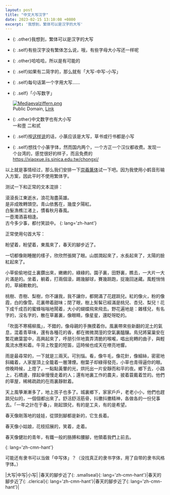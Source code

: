 ```yaml
---
layout: post
title: "中文大写汉字"
date: 2023-02-15 13:10:08 +0800
excerpt: '我想到，繁体可以是汉字的大写'
---
```


<style>
  .self {
    color: sienna;
  }

  .other {
    color: deeppink;
  }
</style>

- {: .other}我想到，繁体可以是汉字的大写
- {: .self}有些汉字没有繁体怎么说，哦，有些字母大小写还一样呢
- {: .other}哈哈哈，所以是有可能的
- {: .self}如果有二简字的，那么就有「大写-中写-小写」
- {: .self}每句话第一个字用大写……
- {: .self}「小写数字」
  <div><p><a href="https://commons.wikimedia.org/wiki/File:Mediaevalziffern.png#/media/File:Mediaevalziffern.png"><img src="https://upload.wikimedia.org/wikipedia/commons/0/08/Mediaevalziffern.png" alt="Mediaevalziffern.png" style="max-height: 8em"></a><br>Public Domain, <a href="https://commons.wikimedia.org/w/index.php?curid=209420">Link</a></p></div>
- {: .other}中文数字也有大小写\
  一和壹 二和贰

- {: .self}按[这样说](https://en.wikipedia.org/wiki/Letter_case#History)的话，小篆应该是大写，草书或行书都是小写
- {: .self}想找个小篆字体，然而国内两个，一个方正一个汉仪都收费。发现一个台湾的，感觉很好的样子，而且免费的\
  <https://xiaoxue.iis.sinica.edu.tw/chongxi/>

以上就是事情经过，那么我们安排一下[崇羲篆体](https://xiaoxue.iis.sinica.edu.tw/chongxi/)试一下吧。因为我使用小鹤音形输入方案，因此平时不使用繁体字。

测试一下和正常的文本混排：

滾滾<span class="smallseal">長江</span>東逝水，浪花淘盡英雄。\
<span class="smallseal">是非成敗</span>轉頭空。青山依舊在，幾度夕陽紅。\
<span class="smallseal">白髮漁樵江渚上，慣看秋月春風。</span>\
一壺濁酒喜相逢。\
<span class="smallseal">古今多少事</span>，都付笑談中。
{: lang='zh-hant'}

正常使用句首大写：

<div markdown='1'>
<span class="smallseal">盼</span>望着，盼望着，東風來了，春天的腳步近了。

<span class="smallseal">一</span>切都像剛睡醒的樣子，欣欣然張開了眼。<span class="smallseal">山</span>朗潤起來了，水長起來了，太陽的臉紅起來了。

<span class="smallseal">小</span>草偷偷地從土裏鑽出來，嫩嫩的，綠綠的。<span class="smallseal">園</span>子裏，田野裏，瞧去，一大片一大片滿是的。<span class="smallseal">坐</span>着，躺着，打兩個滾，踢幾腳球，賽幾䠀跑，捉幾回迷藏。<span class="smallseal">風</span>輕悄悄的，草綿軟軟的。

<span class="smallseal">桃</span>樹、杏樹、梨樹，你不讓我，我不讓你，都開滿了花趕䠀兒。<span class="smallseal">紅</span>的像火，粉的像霞，白的像雪。<span class="smallseal">花</span>裏帶着甜味；閉了眼，樹上髣髴已經滿是桃兒、杏兒、梨兒！<span class="smallseal">花</span>下成千成百的蜜蜂嗡嗡地鬧着，大小的蝴蝶飛來飛去。<span class="smallseal">野</span>花遍地是：雜樣兒，有名字的，沒名字的，散在草叢裏，像眼睛，像星星，還眨呀眨的。

「<span class="smallseal">吹</span>面不寒楊柳風」，不錯的，像母親的手撫摸着你。<span class="smallseal">風</span>裏帶來些新翻的泥土的氣息，混着青草味，還有各種花的香，都在微微潤溼的空氣裏醞釀。<span class="smallseal">鳥</span>兒將窠巢安在繁花嫩葉當中，高興起來了，呼朋引伴地賣弄清脆的喉嚨，唱出宛轉的曲子，與輕風流水應和着。<span class="smallseal">牛</span>背上牧童的短笛，這時候也成天在嘹亮地響。

<span class="smallseal">雨</span>是最尋常的，一下就是三兩天。<span class="smallseal">可</span>別惱。看，像牛毛，像花針，像細絲，密密地斜織着，人家屋頂上全籠着一層薄煙。<span class="smallseal">樹</span>葉子却綠得發亮，小草也青得逼你的眼。<span class="smallseal">傍</span>晚時候，上燈了，一點點黃暈的光，烘托出一片安靜而和平的夜。<span class="smallseal">鄉</span>下去，小路上，石橋邊，撑起傘慢慢走着的人；還有地裏工作的農夫，披着蓑戴着笠的。<span class="smallseal">他</span>們的草屋，稀稀疏疏的在雨裏靜默着。

<span class="smallseal">天</span>上風箏漸漸多了，地上孩子也多了。<span class="smallseal">城</span>裏鄉下，家家戶戶，老老小小，他們也趕䠀兒似的，一個個都出來了。<span class="smallseal">舒</span>活舒活筋骨，抖擻抖擻精神，各做各的一份兒事去。「<span class="smallseal">一</span>年之計在于春」，剛起頭兒，有的是工夫，有的是希望。

<span class="smallseal">春</span>天像剛落地的娃娃，從頭到腳都是新的，它生長着。

<span class="smallseal">春</span>天像小姑娘，花枝招展的，笑着，走着。

<span class="smallseal">春</span>天像健壯的青年，有鐵一般的胳膊和腰腳，他領着我們上前去。
</div>{: lang='zh-cmn-hant'}

可能还有隶书可以当做「中写体」？（没找真正的隶书字体，用了自带的隶书风格字体。）

|大写|中写|小写|
|<span>春天的腳步近了</span>{: .smallseal}{: lang='zh-cmn-hant'}|<span>春天的腳步近了</span>{: .clerical}{: lang='zh-cmn-hant'}|<span>春天的腳步近了</span>{: lang='zh-cmn-hant'}|
